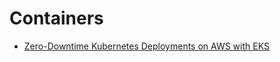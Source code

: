 # Containers

* [Zero-Downtime Kubernetes Deployments on AWS with EKS](https://glasskube.dev/blog/kubernetes-zero-downtime-deployments-aws-eks/)
